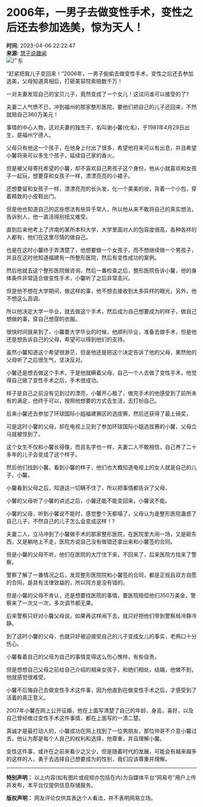 # 2006年，一男子去做变性手术，变性之后还去参加选美，惊为天人！

**时间:** 2023-04-06 22:22:47  
**来源:** [慧子说趣闻](https://www.163.com/dy/media/T1634880512355.html)  
![广东](https://static.ws.126.net/163/f2e/dy_media/dy_media/static/images/ipLocation.f6d00eb.svg)

“赶紧把我儿子变回来！”2006年，一男子偷偷去做变性手术，变性之后还去参加选美，父母知道真相后，打砸美容院索赔数千万！

一对夫妻发现自己的宝贝儿子，竟然变成了一个女儿！这试问谁可以接受的了?

夫妻二人气愤不已，冲到福州的那家整形医院，要他们把自己的儿子还回来，不然就赔自己360万美元！

事情的中心人物，这对夫妻的独生子，名叫谢小馨(化名)，于1981年4月29日出生，是福州宁德人。

父母只有他这一个孩子，在他身上付出了很多，希望他将来可以有出息，并且希望小馨将来可以多生个孩子，延续自己家的香火。

但是被父母寄托希望的小馨，却不喜欢自己男孩子这个身份，他从小就喜欢和女孩子一起玩，想要穿和女孩子一样，漂漂亮亮的小裙子。

还想要留和女孩子一样，漂漂亮亮的长头发，化一个美美的妆，背着一个小包，穿着精致的小皮鞋出门。

但是他也知道自己的这些想法有些异于常人，所以他从来不敢将自己的真实想法，告诉别人，他一直活得别扭又难受。

直到后来他考上了济南的某所本科大学，大学里面对人的包容度很高，各种各样的人都有，他们在这里尽情的做自己。

也是在这时小馨终于弄清楚了，他想要做一个女孩子，而不想继续做一个男孩子，并且在这时他知道福建有一所整形医院，然后有变性成功的案例。

然后他就去这个整形医院做咨询，然后一番检查之后，整形医院告诉小馨，他的身体条件非常适合做变性手术，小馨听了之后非常高兴。

但是他不想在大学期间，做这样的事，他不想去接收到太多异样的眼光，另外，他不想这么高调。

所以他决定大学一毕业，就去做这个手术，然后成为自己想要成为的样子，做自己想做的事，穿自己想穿的衣服。

很快时间就来到了，小馨要大学毕业的时候，他顺利毕业，准备去做手术，但是他还是想告诉自己的父母，希望可以得到他们的支持。

虽然小馨知道这个希望很渺茫，但是他还是把这个决定告诉了他的父母，果然他的父母听了之后很生气，坚决反对。

小馨还是想去做这个手术，于是他就瞒着父母，自己一个人去做了变性手术，他觉得自己做了变性手术之后，手术很成功。

样子是自己之前没有见到过的漂亮，小馨开心极了，做完手术的他感受到了前所未有的满足，他终于可以，按照他想要的方式去生活，去打扮自己。

后来小馨还去参加了环球国际小姐福建赛区的选拔赛，然后还获得了最上镜奖，

可是这时小馨的父母，却在电视上见到了参加环球国际小姐选拔赛的小馨，父母立马就被惊到了。

这个女生不仅和小馨长得像，而且名字也一样，夫妻二人不敢相信，自己养了二十多年的儿子会变成了这个样子。

然后他们找到小馨，看到小馨的样子，他们也大概知道电视上的女人就是自己的儿子，小馨。

小馨看到父母之后，知道这一切瞒不住了，所以把事情都告诉了父母，

小馨的父母听了小馨的讲述之后，小馨还能不能变回来，小馨说不能。

小馨的父母，听到小馨说不能时，感觉整个天都塌了，父母认为是整形医院蛊惑了自己儿子，不然自己的儿子怎么会变成这样！?

夫妻二人，立马冲到了小馨做手术的那家整形医院，在医院里大闹一场，又是砸东西，又是躺地上不走，医院方说自己没有做错还拿出来和小馨签的合同。

但是小馨的父母不听，他们在医院的大厅住下来，不回来了，后来医院方找来了警察。

警察了解了一番情况之后，发现整形医院院和小馨签的合同，都是正规且双方自愿的合同，是具有法律效益的，所以院方是没有错的。

但是小馨的父母不肯认，还是想要找医院的事情，要医院赔偿他们350万美金，警察来了一次又一次，多次调节都无果。

后来警察只好对小馨父母说，如果再这样闹下去，就只好把他们带到警察局冷静冷静。

到了这时小馨的父母，也就只好被迫接受自己的儿子变成女儿的事实，老两口十分伤心。

小馨看着自己的父母为自己的事情变得这么伤心憔悴，有些自责。

但是想想自己父母之前给自己介绍的相亲女孩子，和她们相处，结婚，他做不到，他就感觉很难受。

小馨不后悔自己去做变性手术这件事，因为他直到在做变性手术之后，才感受到了活着的真正意义。

2007年小馨在网上公开征婚，他在上面写清楚了自己的年龄，身高，喜好，以及自己曾经做过变性手术这件事情，都在上面写的一清二楚。

真诚才是最打动人的，小馨成功在网上找到了一位男朋友，那位帅哥不介意小馨过去，他认为那是每个人自己的权利和选择，他尊重，并且理解小馨。

变性这件事，或许在之前来看少之又少，但是随着时代的发展，可能会有越来越多的这样的人，勇于去选择自己想要成为的性别，我们应该尊重并理解。

---

**特别声明：** 以上内容(如有图片或视频亦包括在内)为自媒体平台“网易号”用户上传并发布，本平台仅提供信息存储服务。   

**版权声明：** 网友评论仅供其表达个人看法，并不表明网易立场。